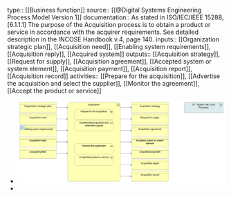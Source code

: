 type:: [[Business function]]
source:: [[@Digital Systems Engineering Process Model Version 1]]
documentation:: As stated in ISO/IEC/IEEE 15288, [6.1.1.1] The purpose of the Acquisition process is to obtain a product or service in accordance with the acquirer requirements.  See detailed description in the INCOSE Handbook v.4, page 140.
inputs:: [[Organization strategic plan]], [[Acquisition need]], [[Enabling system requirements]], [[Acquisition reply]], [[Acquired system]]
outputs:: [[Acquisition strategy]], [[Request for supply]], [[Acquisition agreement]], [[Accepted system or system element]], [[Acquisition payment]], [[Acquisition report]], [[Acquisition record]]
activities:: [[Prepare for the acquisition]], [[Advertise the acquisition and select the supplier]], [[Monitor the agreement]], [[Accept the product or service]]

- ![image.png](../assets/image_1689498795462_0.png)
-